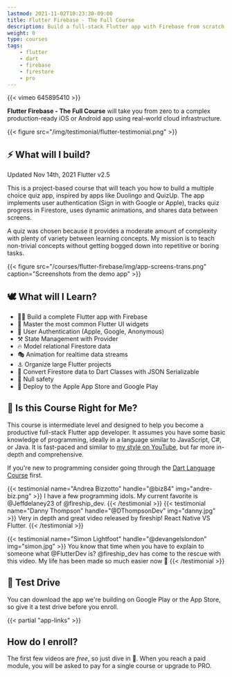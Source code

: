 ```yaml
---
lastmod: 2021-11-02T10:23:30-09:00
title: Flutter Firebase - The Full Course
description: Build a full-stack Flutter app with Firebase from scratch. 
weight: 0
type: courses
tags: 
    - flutter
    - dart
    - firebase
    - firestore
    - pro
---
```


{{< vimeo 645895410 >}}

**Flutter Firebase - The Full Course** will take you from zero to a complex production-ready iOS or Android app using real-world cloud infrastructure. 

{{< figure src="/img/testimonial/flutter-testimonial.png" >}}

## ⚡ What will I build?

<span class="tag tag-sm tag-pro">Updated Nov 14th, 2021</span> <span class="tag tag-sm tag-flutter">Flutter v2.5</span>

This is a project-based course that will teach you how to build a multiple choice quiz app, inspired by apps like Duolingo and QuizUp. The app implements user authentication (Sign in with Google or Apple), tracks quiz progress in Firestore, uses dynamic animations, and shares data between screens. 

A quiz was chosen because it provides a <span class="hi">moderate amount of complexity with plenty of variety</span> between learning concepts. My mission is to teach non-trivial concepts without getting bogged down into repetitive or boring tasks.

{{< figure src="/courses/flutter-firebase/img/app-screens-trans.png" caption="Screenshots from the demo app" >}}


## 🕊️ What will I Learn?

- 👨‍🎤 Build a complete Flutter app with Firebase 
- 🐣 Master the most common Flutter UI widgets
- 🔏 User Authentication (Apple, Google, Anonymous)
- ⚒️ State Management with Provider
- 🔥 Model relational Firestore data 
- 🎭 Animation for realtime data streams
- ⚓ Organize large Flutter projects
- 🤖 Convert Firestore data to Dart Classes with JSON Serializable
- 🦺 Null safety
- 🚀 Deploy to the Apple App Store and Google Play


## 🤔 Is this Course Right for Me?

This course is intermediate level and designed to help you become a productive full-stack Flutter app developer. It assumes you have some basic knowledge of programming, ideally in a language similar to JavaScript, C#, or Java. It is fast-paced and similar to [my style on YouTube](https://www.youtube.com/c/Fireship/), but far more in-depth and comprehensive.

If you're new to programming consider going through the [Dart Language Course](/courses/dart) first. 

<div class="row tweet-grid">
{{< testimonial name="Andrea Bizzotto" handle="@biz84" img="andre-biz.png" >}}
    I have a few <span class="hi">programming idols</span>. My current favorite is @Jeffdelaney23 of @fireship_dev.
{{< /testimonial >}}
{{< testimonial name="Danny Thompson" handle="@DThompsonDev" img="danny.jpg" >}}
Very in depth and <span class="hi">great video</span> released by fireship! React Native VS Flutter.
{{< /testimonial >}}

{{< testimonial name="Simon Lightfoot" handle="@devangelslondon" img="simon.jpg" >}}
You know that time when you have to explain to someone what @FlutterDev is? <span class="hi">@fireship_dev has come to the rescue</span> with this video. My life has been made so much easier now 💙
{{< /testimonial >}}
</div>

## 🚀 Test Drive

You can download the app we're building on Google Play or the App Store, so give it a test drive before you enroll. 

{{< partial "app-links" >}}

## How do I enroll?

The first few videos are *free*, so just dive in 🤿. When you reach a paid module, you will be asked to pay for a single course or upgrade to PRO. 




